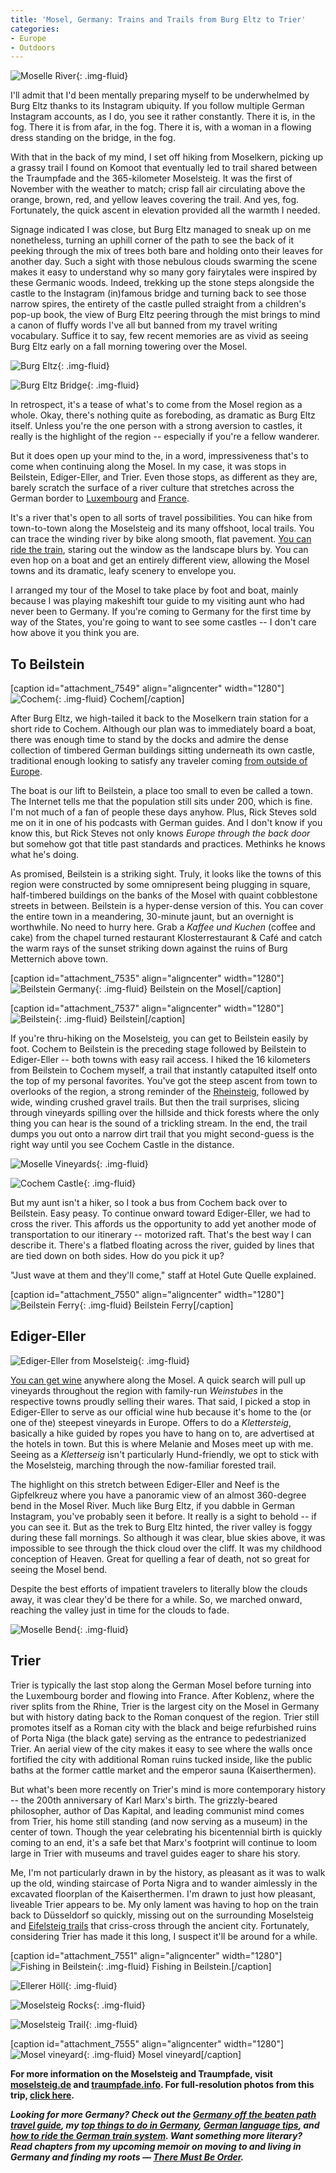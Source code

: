 ```yaml
---
title: 'Mosel, Germany: Trains and Trails from Burg Eltz to Trier'
categories:
- Europe
- Outdoors
---
```


![Moselle River](https://withoutapath.com/wp-content/uploads/2018/11/Moselle-River.jpg){: .img-fluid}

I'll admit that I'd been mentally preparing myself to be underwhelmed by Burg Eltz thanks to its Instagram ubiquity. If you follow multiple German Instagram accounts, as I do, you see it rather constantly. There it is, in the fog. There it is from afar, in the fog. There it is, with a woman in a flowing dress standing on the bridge, in the fog.

With that in the back of my mind, I set off hiking from Moselkern, picking up a grassy trail I found on Komoot that eventually led to trail shared between the Traumpfade and the 365-kilometer Moselsteig. It was the first of November with the weather to match; crisp fall air circulating above the orange, brown, red, and yellow leaves covering the trail. And yes, fog. Fortunately, the quick ascent in elevation provided all the warmth I needed.

<!-- more -->

Signage indicated I was close, but Burg Eltz managed to sneak up on me nonetheless, turning an uphill corner of the path to see the back of it peeking through the mix of trees both bare and holding onto their leaves for another day. Such a sight with those nebulous clouds swarming the scene makes it easy to understand why so many gory fairytales were inspired by these Germanic woods. Indeed, trekking up the stone steps alongside the castle to the Instagram (in)famous bridge and turning back to see those narrow spires, the entirety of the castle pulled straight from a children's pop-up book, the view of Burg Eltz peering through the mist brings to mind a canon of fluffy words I've all but banned from my travel writing vocabulary. Suffice it to say, few recent memories are as vivid as seeing Burg Eltz early on a fall morning towering over the Mosel.

![Burg Eltz](https://withoutapath.com/wp-content/uploads/2018/11/Burg-Eltz.jpg){: .img-fluid}

![Burg Eltz Bridge](https://withoutapath.com/wp-content/uploads/2018/11/Burg-Eltz-Bridge.jpg){: .img-fluid}

In retrospect, it's a tease of what's to come from the Mosel region as a whole. Okay, there's nothing quite as foreboding, as dramatic as Burg Eltz itself. Unless you're the one person with a strong aversion to castles, it really is the highlight of the region -- especially if you're a fellow wanderer.

But it does open up your mind to the, in a word, impressiveness that's to come when continuing along the Mosel. In my case, it was stops in Beilstein, Ediger-Eller, and Trier. Even those stops, as different as they are, barely scratch the surface of a river culture that stretches across the German border to [Luxembourg](https://withoutapath.com/mullerthal-luxembourg/) and [France](https://withoutapath.com/marseille-travel-guide/).

It's a river that's open to all sorts of travel possibilities. You can hike from town-to-town along the Moselsteig and its many offshoot, local trails. You can trace the winding river by bike along smooth, flat pavement. [You can ride the train](https://withoutapath.com/german-train/), staring out the window as the landscape blurs by. You can even hop on a boat and get an entirely different view, allowing the Mosel towns and its dramatic, leafy scenery to envelope you.

I arranged my tour of the Mosel to take place by foot and boat, mainly because I was playing makeshift tour guide to my visiting aunt who had never been to Germany. If you're coming to Germany for the first time by way of the States, you're going to want to see some castles -- I don't care how above it you think you are.

## To Beilstein

[caption id="attachment_7549" align="aligncenter" width="1280"]![Cochem](https://withoutapath.com/wp-content/uploads/2018/11/Cochem.jpg){: .img-fluid} Cochem[/caption]

After Burg Eltz, we high-tailed it back to the Moselkern train station for a short ride to Cochem. Although our plan was to immediately board a boat, there was enough time to stand by the docks and admire the dense collection of timbered German buildings sitting underneath its own castle, traditional enough looking to satisfy any traveler coming [from outside of Europe](https://withoutapath.com/travel-europe-by-train/).

The boat is our lift to Beilstein, a place too small to even be called a town. The Internet tells me that the population still sits under 200, which is fine. I'm not much of a fan of people these days anyhow. Plus, Rick Steves sold me on it in one of his podcasts with German guides. And I don't know if you know this, but Rick Steves not only knows _Europe through the back door_ but somehow got that title past standards and practices. Methinks he knows what he's doing.

As promised, Beilstein is a striking sight. Truly, it looks like the towns of this region were constructed by some omnipresent being plugging in square, half-timbered buildings on the banks of the Mosel with quaint cobblestone streets in between. Beilstein is a hyper-dense version of this. You can cover the entire town in a meandering, 30-minute jaunt, but an overnight is worthwhile. No need to hurry here. Grab a _Kaffee und Kuchen_ (coffee and cake) from the chapel turned restaurant Klosterrestaurant & Café and catch the warm rays of the sunset striking down against the ruins of Burg Metternich above town.

[caption id="attachment_7535" align="aligncenter" width="1280"]![Beilstein Germany](https://withoutapath.com/wp-content/uploads/2018/11/Beilstein-Germany.jpg){: .img-fluid} Beilstein on the Mosel[/caption]

[caption id="attachment_7537" align="aligncenter" width="1280"]![Beilstein](https://withoutapath.com/wp-content/uploads/2018/11/Beilstein.jpg){: .img-fluid} Beilstein[/caption]

If you're thru-hiking on the Moselsteig, you can get to Beilstein easily by foot. Cochem to Beilstein is the preceding stage followed by Beilstein to Ediger-Eller -- both towns with easy rail access. I hiked the 16 kilometers from Beilstein to Cochem myself, a trail that instantly catapulted itself onto the top of my personal favorites. You've got the steep ascent from town to overlooks of the region, a strong reminder of the [Rheinsteig](https://withoutapath.com/germany-rheinsteig-trail/), followed by wide, winding crushed gravel trails. But then the trail surprises, slicing through vineyards spilling over the hillside and thick forests where the only thing you can hear is the sound of a trickling stream. In the end, the trail dumps you out onto a narrow dirt trail that you might second-guess is the right way until you see Cochem Castle in the distance.

![Moselle Vineyards](https://withoutapath.com/wp-content/uploads/2018/11/Moselle-Vineyards.jpg){: .img-fluid}

![Cochem Castle](https://withoutapath.com/wp-content/uploads/2018/11/Cochem-Castle.jpg){: .img-fluid}

But my aunt isn't a hiker, so I took a bus from Cochem back over to Beilstein. Easy peasy. To continue onward toward Ediger-Eller, we had to cross the river. This affords us the opportunity to add yet another mode of transportation to our itinerary -- motorized raft. That's the best way I can describe it. There's a flatbed floating across the river, guided by lines that are tied down on both sides. How do you pick it up?

"Just wave at them and they'll come," staff at Hotel Gute Quelle explained.

[caption id="attachment_7550" align="aligncenter" width="1280"]![Beilstein Ferry](https://withoutapath.com/wp-content/uploads/2018/11/Beilstein-Ferry.jpg){: .img-fluid} Beilstein Ferry[/caption]

## Ediger-Eller

![Ediger-Eller from Moselsteig](https://withoutapath.com/wp-content/uploads/2018/11/Ediger-Eller-from-Moselsteig.jpg){: .img-fluid}

[You can get wine](https://withoutapath.com/german-wine-tasting-food-mainz/) anywhere along the Mosel. A quick search will pull up vineyards throughout the region with family-run _Weinstubes_ in the respective towns proudly selling their wares. That said, I picked a stop in Ediger-Eller to serve as our official wine hub because it's home to the (or one of the) steepest vineyards in Europe. Offers to do a _Klettersteig_, basically a hike guided by ropes you have to hang on to, are advertised at the hotels in town. But this is where Melanie and Moses meet up with me. Seeing as a _Kletterseig_ isn't particularly Hund-friendly, we opt to stick with the Moselsteig, marching through the now-familiar forested trail.

The highlight on this stretch between Ediger-Eller and Neef is the Gipfelkreuz where you have a panoramic view of an almost 360-degree bend in the Mosel River. Much like Burg Eltz, if you dabble in German Instagram, you've probably seen it before. It really is a sight to behold -- if you can see it. But as the trek to Burg Eltz hinted, the river valley is foggy during these fall mornings. So although it was clear, blue skies above, it was impossible to see through the thick cloud over the cliff. It was my childhood conception of Heaven. Great for quelling a fear of death, not so great for seeing the Mosel bend.

Despite the best efforts of impatient travelers to literally blow the clouds away, it was clear they'd be there for a while. So, we marched onward, reaching the valley just in time for the clouds to fade.

![Moselle Bend](https://withoutapath.com/wp-content/uploads/2018/11/Moselle-Bend.jpg){: .img-fluid}

## Trier

Trier is typically the last stop along the German Mosel before turning into the Luxembourg border and flowing into France. After Koblenz, where the river splits from the Rhine, Trier is the largest city on the Mosel in Germany but with history dating back to the Roman conquest of the region. Trier still promotes itself as a Roman city with the black and beige refurbished ruins of Porta Niga (the black gate) serving as the entrance to pedestrianized Trier. An aerial view of the city makes it easy to see where the walls once fortified the city with additional Roman ruins tucked inside, like the public baths at the former cattle market and the emperor sauna (Kaiserthermen).

But what's been more recently on Trier's mind is more contemporary history -- the 200th anniversary of Karl Marx's birth. The grizzly-beared philosopher, author of Das Kapital, and leading communist mind comes from Trier, his home still standing (and now serving as a museum) in the center of town. Though the year celebrating his bicentennial birth is quickly coming to an end, it's a safe bet that Marx's footprint will continue to loom large in Trier with museums and travel guides eager to share his story.

Me, I'm not particularly drawn in by the history, as pleasant as it was to walk up the old, winding staircase of Porta Nigra and to wander aimlessly in the excavated floorplan of the Kaiserthermen. I'm drawn to just how pleasant, liveable Trier appears to be. My only lament was having to hop on the train back to Düsseldorf so quickly, missing out on the surrounding Moselsteig and [Eifelsteig trails](https://withoutapath.com/germany-hiking-eifel-national-park/) that criss-cross through the ancient city. Fortunately, considering Trier has made it this long, I suspect it'll be around for a while.

[caption id="attachment_7551" align="aligncenter" width="1280"]![Fishing in Beilstein](https://withoutapath.com/wp-content/uploads/2018/11/Fishing-in-Beilstein.jpg){: .img-fluid} Fishing in Beilstein.[/caption]

![Ellerer Höll](https://withoutapath.com/wp-content/uploads/2018/11/Ellerer-Höll.jpg){: .img-fluid}

![Moselsteig Rocks](https://withoutapath.com/wp-content/uploads/2018/11/Moselsteig-Rocks.jpg){: .img-fluid}

![Moselsteig Trail](https://withoutapath.com/wp-content/uploads/2018/11/Moselsteig-Trail.jpg){: .img-fluid}

[caption id="attachment_7555" align="aligncenter" width="1280"]![Mosel vineyard](https://withoutapath.com/wp-content/uploads/2018/11/Steep-Vineyard-Moselle.jpg){: .img-fluid} Mosel vineyard[/caption]

**For more information on the Moselsteig and Traumpfade, visit [moselsteig.de](https://moselsteig.de/) and [traumpfade.info](https://www.traumpfade.info/home/). For full-resolution photos from this trip, [click here](https://flic.kr/s/aHskJzdsc2).**

_**Looking for more Germany? Check out the [Germany off the beaten path travel guide](https://withoutapath.com/travel-guides/germany/), my [top things to do in Germany](https://withoutapath.com/things-to-do-in-germany/), [German language tips](https://withoutapath.com/most-important-german-travel-phrases/), and [how to ride the German train system](https://withoutapath.com/german-train/). Want something more literary? Read chapters from my upcoming memoir on moving to and living in Germany and finding my roots — [There Must Be Order](https://withoutapath.com/category/essays/there-must-be-order/).**_
